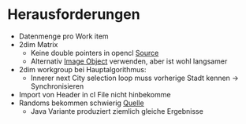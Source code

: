 # Herausforderungen

- Datenmenge pro Work item
- 2dim Matrix
  - Keine double pointers in opencl [Source](https://stackoverflow.com/questions/20414917/error-subscripted-value-is-not-an-array-pointer-or-vector-in-a-kernel)
  - Alternativ [Image Object](https://developer.apple.com/library/archive/documentation/Performance/Conceptual/OpenCL_MacProgGuide/CreatingandManagingImageObjects/Creating%20and%20Managing%20Image%20Objects.html) verwenden, aber ist wohl langsamer
- 2dim workgroup bei Hauptalgorithmus:
  - Innerer next City selection loop muss vorherige Stadt kennen -> Synchronisieren
- Import von Header in cl File nicht hinbekomme
- Randoms bekommen schwierig [Quelle](https://stackoverflow.com/questions/9912143/how-to-get-a-random-number-in-opencl)
  - Java Variante produziert ziemlich gleiche Ergebnisse